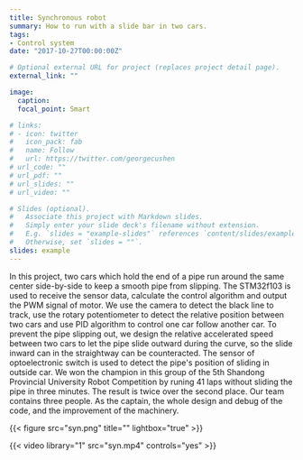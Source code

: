 ```yaml
---
title: Synchronous robot
summary: How to run with a slide bar in two cars.
tags:
- Control system
date: "2017-10-27T00:00:00Z"

# Optional external URL for project (replaces project detail page).
external_link: ""

image:
  caption: 
  focal_point: Smart

# links:
# - icon: twitter
#   icon_pack: fab
#   name: Follow
#   url: https://twitter.com/georgecushen
# url_code: ""
# url_pdf: ""
# url_slides: ""
# url_video: ""

# Slides (optional).
#   Associate this project with Markdown slides.
#   Simply enter your slide deck's filename without extension.
#   E.g. `slides = "example-slides"` references `content/slides/example-slides.md`.
#   Otherwise, set `slides = ""`.
slides: example
---
```


In this project, two cars which hold the end of a pipe run around the same center side-by-side to keep a smooth pipe from slipping. 
The STM32f103 is used to receive the sensor data, calculate the control algorithm and output the PWM signal of motor. We use the camera to detect the black line to track, use the rotary potentiometer to detect the relative position between two cars and use PID algorithm to control one car follow another car. To prevent the pipe slipping out, we design the relative accelerated speed between two cars to let the pipe slide outward during the curve, so the slide inward can in the straightway can be counteracted. The sensor of optoelectronic switch is used to detect the pipe's position of sliding in outside car.
We won the champion in this group of the 5th Shandong Provincial University Robot Competition by runing 41 laps without sliding the pipe in three minutes. The result is twice over the second place.
Our team contains three people. As the captain, the whole design and debug of the code, and the improvement of the machinery.

{{< figure src="syn.png" title="" lightbox="true" >}}

{{< video library="1" src="syn.mp4" controls="yes" >}}
